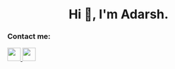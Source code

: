 

<!--
**adarshrana205/adarshrana205** is a ✨ _special_ ✨ repository because its `README.md` (this file) appears on your GitHub profile.

Here are some ideas to get you started:

- 🔭 I’m currently working on ...
- 🌱 I’m currently learning ...
- 👯 I’m looking to collaborate on ...
- 🤔 I’m looking for help with ...
- 💬 Ask me about ...
- 📫 How to reach me: ...
- 😄 Pronouns: ...
- ⚡ Fun fact: ...
-->
<h1 align="center">Hi 👋, I'm Adarsh.</h1>

### Contact me:
<a align="right" style="margin:'0px 15px'" href="https://www.linkedin.com/in/adarsh-rana-298355171/" >
<img  width="30" height="30" src="https://user-images.githubusercontent.com/43617894/87023444-570f7300-c1f5-11ea-88ec-9042bb6889ee.png">
</a>
<a align="center" href="https://api.whatsapp.com/send?phone=917807090236">
  <img width="30" height="30" src="https://user-images.githubusercontent.com/43617894/87023392-45c66680-c1f5-11ea-9a1c-e0b71b6c59a4.png">
</a>
